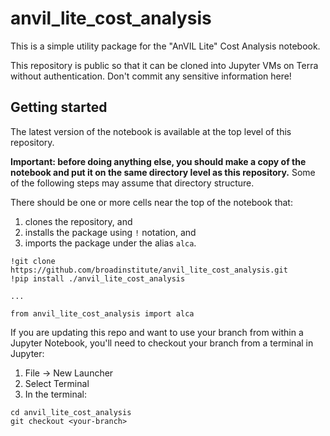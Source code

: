 # anvil_lite_cost_analysis

This is a simple utility package for the "AnVIL Lite" Cost Analysis notebook.

This repository is public so that it can be cloned into Jupyter VMs on Terra without authentication.
Don't commit any sensitive information here!

## Getting started

The latest version of the notebook is available at the top level of this repository.

**Important: before doing anything else, you should make a copy of the notebook and put it on the same directory level as this repository.** Some of the following steps may assume that directory structure.

There should be one or more cells near the top of the notebook that:
1. clones the repository, and 
2. installs the package using `!` notation, and 
3. imports the package under the alias `alca`.

```
!git clone https://github.com/broadinstitute/anvil_lite_cost_analysis.git
!pip install ./anvil_lite_cost_analysis

...

from anvil_lite_cost_analysis import alca
```

If you are updating this repo and want to use your branch from within a Jupyter Notebook, you'll need to checkout your branch from a terminal in Jupyter:
1. File -> New Launcher
2. Select Terminal
3. In the terminal:
 ```
 cd anvil_lite_cost_analysis
 git checkout <your-branch>
 ```